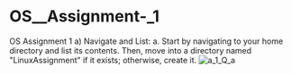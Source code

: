 # OS__Assignment-_1
OS Assignment 1
a) Navigate and List:
a. Start by navigating to your home directory and list its contents. Then, move into a 
directory named "LinuxAssignment" if it exists; otherwise, create it. 
![a_1_Q_a](https://github.com/SaurabhDadhe/OS__Assignment-_1/assets/103322970/19701ebc-aa76-4adc-9930-8201b1e88d1a)
